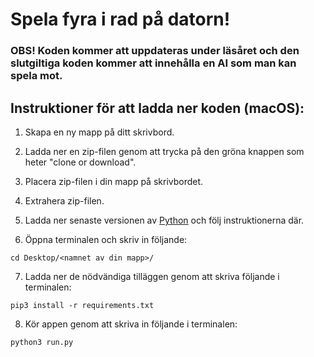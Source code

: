 # Spela fyra i rad på datorn!

### OBS! Koden kommer att uppdateras under läsåret och den slutgiltiga koden kommer att innehålla en AI som man kan spela mot.

## Instruktioner för att ladda ner koden (macOS):

1. Skapa en ny mapp på ditt skrivbord.

2. Ladda ner en zip-filen genom att trycka på den gröna knappen som heter "clone or download".

3. Placera zip-filen i din mapp på skrivbordet.

4. Extrahera zip-filen.

5. Ladda ner senaste versionen av [Python](https://www.python.org/downloads/) och följ instruktionerna där.

6. Öppna terminalen och skriv in följande:

```
cd Desktop/<namnet av din mapp>/
```

7. Ladda ner de nödvändiga tilläggen genom att skriva följande i terminalen:

```
pip3 install -r requirements.txt
```

8. Kör appen genom att skriva in följande i terminalen:

```
python3 run.py
```